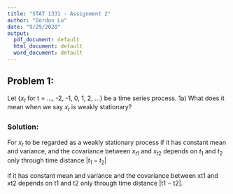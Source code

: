 ```yaml
---
title: "STAT 1331 - Assignment 2"
author: "Gordon Lu"
date: "9/29/2020"
output:   
  pdf_document: default
  html_document: default
  word_document: default
---
```



## Problem 1:
Let {$x_t$ for t = ..., -2, -1, 0, 1, 2, ...} be a time series process.
1a) What does it mean when we say $x_t$ is weakly stationary?

### Solution:
For $x_t$ to be regarded as a weakly stationary process if it has constant mean and variance, and the covariance between $x_{t1}$ and $x_{t2}$ depends on $t_1$ and $t_2$ only through time distance |${t_1 - t_2}$|


 if it has
constant mean and variance and the covariance between xt1 and xt2
depends on t1 and t2 only through time distance |t1 − t2|.

